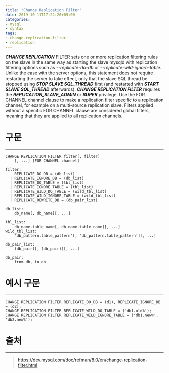 ```yaml
---
title: "Change Replication Filter"
date: 2019-10-11T17:22:20+09:00
categories:
- mysql
- syntax
tags:
- change-replication-filter
- replication
---
```


***CHANGE REPLICATION*** FILTER sets one or more replication filtering rules on the slave in the same way as starting the slave mysqld with replication filtering options such as *--replicate-do-db* or *--replicate-wild-ignore-table*. Unlike the case with the server options, this statement does not require restarting the server to take effect, only that the slave SQL thread be stopped using ***STOP SLAVE SQL_THREAD*** first (and restarted with ***START SLAVE SQL_THREAD*** afterwards). ***CHANGE REPLICATION FILTER*** requires the ***REPLICATION_SLAVE_ADMIN*** or ***SUPER*** privilege. Use the FOR CHANNEL channel clause to make a replication filter specific to a replication channel, for example on a multi-source replication slave. Filters applied without a specific FOR CHANNEL clause are considered global filters, meaning that they are applied to all replication channels.
<!--more-->

# 구문
---

```
CHANGE REPLICATION FILTER filter[, filter]
	[, ...] [FOR CHANNEL channel]

filter:
    REPLICATE_DO_DB = (db_list)
  | REPLICATE_IGNORE_DB = (db_list)
  | REPLICATE_DO_TABLE = (tbl_list)
  | REPLICATE_IGNORE_TABLE = (tbl_list)
  | REPLICATE_WILD_DO_TABLE = (wild_tbl_list)
  | REPLICATE_WILD_IGNORE_TABLE = (wild_tbl_list)
  | REPLICATE_REWRITE_DB = (db_pair_list)

db_list:
    db_name[, db_name][, ...]

tbl_list:
    db_name.table_name[, db_name.table_name][, ...]
wild_tbl_list:
    'db_pattern.table_pattern'[, 'db_pattern.table_pattern'][, ...]

db_pair_list:
    (db_pair)[, (db_pair)][, ...]

db_pair:
    from_db, to_db
```

# 예시 구문
---

```
CHANGE REPLICATION FILTER REPLICATE_DO_DB = (d1), REPLICATE_IGNORE_DB = (d2);
CHANGE REPLICATION FILTER REPLICATE_WILD_DO_TABLE = ('db1.old%'); 
CHANGE REPLICATION FILTER REPLICATE_WILD_IGNORE_TABLE = ('db1.new%', 'db2.new%');
```

# 출처
---

> https://dev.mysql.com/doc/refman/8.0/en/change-replication-filter.html
